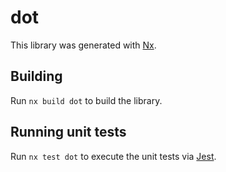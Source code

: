 # dot

This library was generated with [Nx](https://nx.dev).

## Building

Run `nx build dot` to build the library.

## Running unit tests

Run `nx test dot` to execute the unit tests via [Jest](https://jestjs.io).
